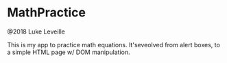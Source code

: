 # MathPractice
@2018 Luke Leveille

This is my app to practice math equations. It'seveolved from alert boxes, to a simple HTML page w/ DOM manipulation.